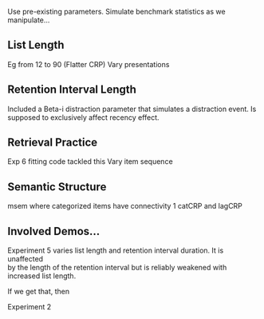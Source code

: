 Use pre-existing parameters.
Simulate benchmark statistics as we manipulate...

## List Length
Eg from 12 to 90
(Flatter CRP)
Vary presentations

## Retention Interval Length
Included a Beta-i distraction parameter that simulates a distraction event. Is supposed to exclusively affect recency effect.

## Retrieval Practice
Exp 6 fitting code tackled this
Vary item sequence

## Semantic Structure
msem where categorized items have connectivity 1
catCRP and lagCRP

## Involved Demos...
Experiment 5 varies list length and retention interval duration. It is unaffected  
by the length of the retention interval but is reliably weakened with increased list length. 

If we get that, then

Experiment 2